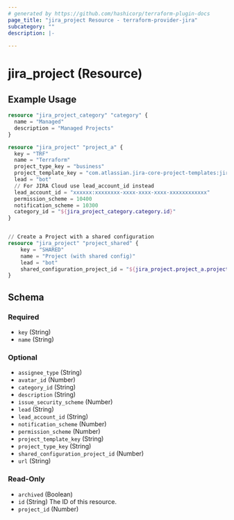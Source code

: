 ```yaml
---
# generated by https://github.com/hashicorp/terraform-plugin-docs
page_title: "jira_project Resource - terraform-provider-jira"
subcategory: ""
description: |-
  
---
```


# jira_project (Resource)



## Example Usage

```terraform
resource "jira_project_category" "category" {
  name = "Managed"
  description = "Managed Projects"
}

resource "jira_project" "project_a" {
  key = "TRF"
  name = "Terraform"
  project_type_key = "business"
  project_template_key = "com.atlassian.jira-core-project-templates:jira-core-project-management"
  lead = "bot"
  // For JIRA Cloud use lead_account_id instead
  lead_account_id = "xxxxxx:xxxxxxxx-xxxx-xxxx-xxxx-xxxxxxxxxxxx"
  permission_scheme = 10400
  notification_scheme = 10300
  category_id = "${jira_project_category.category.id}"
}


// Create a Project with a shared configuration
resource "jira_project" "project_shared" {
	key = "SHARED"
	name = "Project (with shared config)"
	lead = "bot"
	shared_configuration_project_id = "${jira_project.project_a.project_id}"
}
```

<!-- schema generated by tfplugindocs -->
## Schema

### Required

- `key` (String)
- `name` (String)

### Optional

- `assignee_type` (String)
- `avatar_id` (Number)
- `category_id` (String)
- `description` (String)
- `issue_security_scheme` (Number)
- `lead` (String)
- `lead_account_id` (String)
- `notification_scheme` (Number)
- `permission_scheme` (Number)
- `project_template_key` (String)
- `project_type_key` (String)
- `shared_configuration_project_id` (Number)
- `url` (String)

### Read-Only

- `archived` (Boolean)
- `id` (String) The ID of this resource.
- `project_id` (Number)


